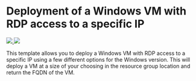 # Deployment of a Windows VM with RDP access to a specific IP

<a href="https://portal.azure.com/#create/Microsoft.Template/uri/https%3A%2F%2Fraw.githubusercontent.com%2FSaltystew%2Fscripts%2Fwip%2FPowershell%2FAzure%2FTemplates%2Fvm-rdp-windows%2Fazuredeploy.json" target="_blank">
    <img src="http://azuredeploy.net/deploybutton.png"/>
</a>
<a href="http://armviz.io/#/?load=https%3A%2F%2Fraw.githubusercontent.com%2FSaltystew%2Fscripts%2Fwip%2FPowershell%2FAzure%2FTemplates%2Fvm-rdp-windows%2Fazuredeploy.json" target="_blank">
    <img src="http://armviz.io/visualizebutton.png"/>
</a>

This template allows you to deploy a Windows VM with RDP access to a specific IP using a few different options for the Windows version. This will deploy a VM at a size of your choosing in the resource group location and return the FQDN of the VM.